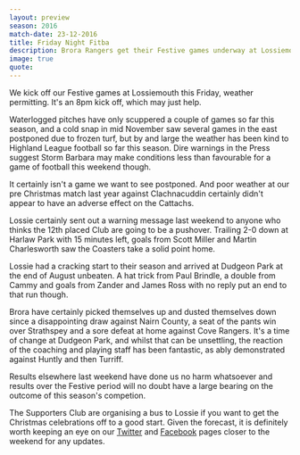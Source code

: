 ```yaml
---
layout: preview
season: 2016
match-date: 23-12-2016
title: Friday Night Fitba
description: Brora Rangers get their Festive games underway at Lossiemouth's Grant Street Park on Friday night.
image: true
quote:
---
```

We kick off our Festive games at Lossiemouth this Friday, weather permitting. It's an 8pm kick off, which may just help.

Waterlogged pitches have only scuppered a couple of games so far this season, and a cold snap in mid November saw several games in the east postponed due to frozen turf, but by and large the weather has been kind to Highland League football so far this season. Dire warnings in the Press suggest Storm Barbara may make conditions less than favourable for a game of football this weekend though.

It certainly isn't a game we want to see postponed. And poor weather at our pre Christmas match last year against Clachnacuddin certainly didn't appear to have an adverse effect on the Cattachs.

Lossie certainly sent out a warning message last weekend to anyone who thinks the 12th placed Club are going to be a pushover. Trailing 2-0 down at Harlaw Park with 15 minutes left, goals from Scott Miller and Martin Charlesworth saw the Coasters take a solid point home.

Lossie had a cracking start to their season and arrived at Dudgeon Park at the end of August unbeaten. A hat trick from Paul Brindle, a double from Cammy and goals from Zander and James Ross with no reply put an end to that run though.

Brora have certainly picked themselves up and dusted themselves down since a disappointing draw against Nairn County, a seat of the pants win over Strathspey and a sore defeat at home against Cove Rangers. It's a time of change at Dudgeon Park, and whilst that can be unsettling, the reaction of the coaching and playing staff has been fantastic, as ably demonstrated against Huntly and then Turriff.

Results elsewhere last weekend have done us no harm whatsoever and results over the Festive period will no doubt have a large bearing on the outcome of this season's competion.

The Supporters Club are organising a bus to Lossie if you want to get the Christmas celebrations off to a good start. Given the forecast, it is definitely worth keeping an eye on our [Twitter](https://twitter.com/brorarangers) and [Facebook](https://www.facebook.com/brorarangersfc/) pages closer to the weekend for any updates.
